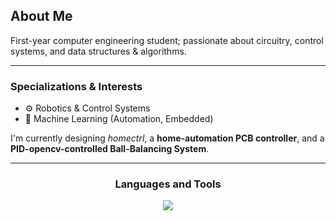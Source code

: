 
<h2 align="left"><b>About Me</b></h2>
<p align="left">First-year computer engineering student; passionate about circuitry, control systems, and data structures & algorithms.</p>
<hr>

<h3 align="left"><b>Specializations & Interests</b></h3>
<ul>
  <li>&#9881; Robotics & Control Systems</li>
  <li>&#129504; Machine Learning (Automation, Embedded)</li>
</ul>






<p>I'm currently  designing <i>homectrl</i>, a <b>home-automation PCB controller</b>, and a <b>PID-opencv-controlled Ball-Balancing System</b>.

<hr>

<h3 align="center">Languages and Tools</h3>

<p align="center">
  <a href="https://skillicons.dev">
    <img src="https://skillicons.dev/icons?i=python,js,ts,arduino,electron,react,nextjs,tailwind,flask,tensorflow,sklearn,git" />
  </a>
</p>

